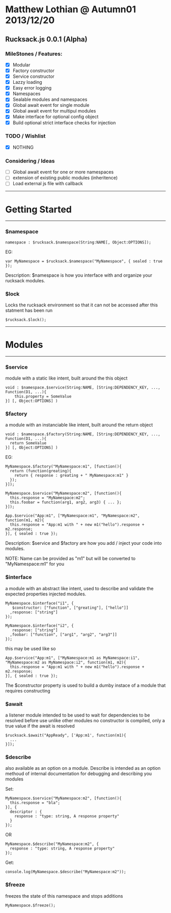 ﻿
# Matthew Lothian @ Autumn01 2013/12/20
##        Rucksack.js 0.0.1 (Alpha) 


### MileStones / Features:
  - [x] Modular
  - [x] Factory constructor
  - [x] Service constructor
  - [x] Lazzy loading
  - [x] Easy error logging
  - [x] Namespaces
  - [x] Sealable modules and namespaces
  - [x] Global await event for single module
  - [x] Global await event for multipul modules
  - [x] Make interface for optional config object
  - [x] Build optional strict interface checks for injection

### TODO / Wishlist 

  - [x] NOTHING

### Considering / Ideas

  - [ ] Global await event for one or more namespaces
  - [ ] extension of existing public modules (inheritence)
  - [ ] Load external js file with callback

___
# Getting Started #
___
### $namespace 

    namespace : $rucksack.$namespace(String:NAME[, Object:OPTIONS]);
  
  EG:
  
    var MyNamespace = $rucksack.$namespace("MyNamespace", { sealed : true });
  
  Description: $namespace is how you interface with and organize your rucksack modules.
  
### $lock
  
  Locks the rucksack environment so that it can not be accessed after this statment has been run

    $rucksack.$lock();
___ 
# Modules #
___  
### $service
  
  module with a static like intent, built around the this object 
  
    void : $namespace.$service(String:NAME, [String:DEPENDENCY_KEY, ..., Function(D1, ...){
        this.property = SomeValue
    }] [, Object:OPTIONS] )
  
### $factory
  
  a module with an instanciable like intent, built around the return object
  
    void : $namespace.$factory(String:NAME, [String:DEPENDENCY_KEY, ..., Function(D1, ...){
      return SomeValue
    }] [, Object:OPTIONS] ) 
  
  EG:
  
    MyNamespace.$factory("MyNamespace:m1", [function(){
      return (function(greating){
        return { response : greating + " MyNamespace:m1" }
      });
    }]);
    
    MyNamespace.$service("MyNamespace:m2", [function(){
      this.response = "MyNamespace:m2";
      this.foobar = function(arg1, arg2, arg3) { ... };
    }]);
  
    App.$service("App:m1", ["MyNamespace:m1", "MyNamespace:m2", function(m1, m2){
      this.response = "App:m1 with " + new m1("hello").response + m2.response;
    }], { sealed : true });

  
  Description: $service and $factory are how you add / inject your code into modules.
  
  NOTE: Name can be provided as "m1" but will be converted to "MyNamespace:m1" for you
  
### $interface
  
  a module with an abstract like intent, used to describe and validate the expected properties injected modules.
  
    MyNamespace.$interface("i1", {
       $constructor: ["function", ["greating"], ["hello"]]
      ,response: ["string"]
    });
    
    MyNamespace.$interface("i2", {
       response: ["string"]
      ,foobar: ["function", ["arg1", "arg2", "arg3"]]
    });

  this may be used like so
    
    App.$service("App:m1", ["MyNamespace:m1 as MyNamespace:i1", "MyNamespace:m2 as MyNamespace:i2", function(m1, m2){
      this.response = "App:m1 with " + new m1("hello").response + m2.response;
    }], { sealed : true });
  
  The $constructor property is used to build a dumby instace of a module that requires constructing
  
### $await
  
  a listener module intended to be used to wait for dependencies to be resolved before use
  unlike other modules no constructor is compiled, only a true value if the await is resolved

    $rucksack.$await("AppReady", ['App:m1', function(m1){
      ...
    }]);

### $describe
  
  also available as an option on a module. Describe is intended as an 
  option methoud of internal documentation for debugging and describing you modules

  Set:

    MyNamespace.$service("MyNamespace:m2", [function(){
      this.response = "bla";
    }], { 
      descriptor : {
        response : "type: string, A response property"
      }
    });

  OR
  
    MyNamespace.$describe("MyNamespace:m2", {
      response : "type: string, A response property"
    });

  Get:
    
    console.log(MyNamespace.$describe("MyNamespace:m2"));

### $freeze
  
  freezes the state of this namespace and stops additions
  
    MyNamespace.$freeze();
  



